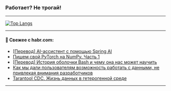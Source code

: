 ### Работает? Не трогай!

---
<!--
#### 🛠️ Technical stack:

![Java](https://img.shields.io/badge/Java-informational?logo=Oracle&style=flat&logoColor=white&color=FF4500)
![Kotlin](https://img.shields.io/badge/Kotlin-informational?logo=Kotlin&style=flat&logoColor=white&color=774D97)
![TS](https://img.shields.io/badge/TypeScript-informational?logo=typeScript&style=flat&logoColor=black&color=017acc)
![Python](https://img.shields.io/badge/Python-informational?logo=Python&style=flat&logoColor=black&color=ffdd54) <br>
![Spring](https://img.shields.io/badge/Spring-informational?logo=Spring&style=flat&logoColor=white&color=6DB33F) 
![SpringBoot](https://img.shields.io/badge/SpringBoot-informational?logo=SpringBoot&style=flat&logoColor=white&color=6DB33F)
![Nest](https://img.shields.io/badge/NestJS-informational?logo=NestJS&style=flat&logoColor=white&color=E0234E) 
![NodeJS](https://img.shields.io/badge/NodeJS-informational?logo=node.js&style=flat&logoColor=white&color=70A760)<br>
![PostgreSQL](https://img.shields.io/badge/PostgreSQL-informational?logo=PostgreSQL&style=flat&logoColor=white&color=DAA520)
![MongoDB](https://img.shields.io/badge/MongoDB-informational?logo=MongoDB&style=flat&logoColor=white&color=870000)
![Apache](https://img.shields.io/badge/Apache-informational?logo=apache&style=flat&logoColor=white&color=f74e28)

___ 
-->

<!--- #### 🛠️ : --->

[![Top Langs](https://github-readme-stats-82jvfl3w3-advtsettinggmailcoms-projects.vercel.app/api/top-langs/?username=zloylis&langs_count=10&hide_title=true&title_color=e6edf3&size_weight=0.5&count_weight=0.5&layout=compact&hide_progress=true&hide_border=true&theme=dracula)](https://github.com/zloylis)

<!---


####  :octocat:&nbsp;&nbsp; Статистика:

![GitHub stats](https://github-readme-stats-u2qms2cxw-advtsettinggmailcoms-projects.vercel.app/api?username=zloylis&show_icons=true&hide_border=true&theme=dracula&title_color=e6edf3&include_all_commits=true&count_private=true&hide_rank=false&hide_title=true&rank_icon=github)
-->
---

#### 💬 Свежее с habr.com:

<!-- BLOG-POST-LIST:START -->
- [[Перевод] AI-ассистент с помощью Spring AI](https://habr.com/ru/companies/spring_aio/articles/869080/?utm_source=habrahabr&utm_medium=rss&utm_campaign=869080)
- [Пишем свой PyTorch на NumPy. Часть 1](https://habr.com/ru/articles/869118/?utm_source=habrahabr&utm_medium=rss&utm_campaign=869118)
- [[Перевод] История оболочки Bash и чему она нас может научить](https://habr.com/ru/companies/avito/articles/868754/?utm_source=habrahabr&utm_medium=rss&utm_campaign=868754)
- [Как мы дали пользователям возможность работать с данными, не привлекая внимания разработчиков](https://habr.com/ru/companies/ru_mts/articles/860232/?utm_source=habrahabr&utm_medium=rss&utm_campaign=860232)
- [Tarantool CDC. Жизнь данных в гетерогенной среде](https://habr.com/ru/companies/vk/articles/868406/?utm_source=habrahabr&utm_medium=rss&utm_campaign=868406)
<!-- BLOG-POST-LIST:END -->

---
